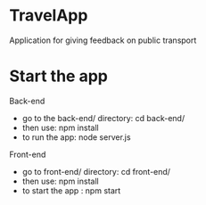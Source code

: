 # TravelApp

Application for giving feedback on public transport

# Start the app

Back-end
- go to the back-end/ directory: cd back-end/
- then use: npm install
- to run the app: node server.js

Front-end
- go to front-end/ directory: cd front-end/
- then use: npm install
- to start the app : npm start
